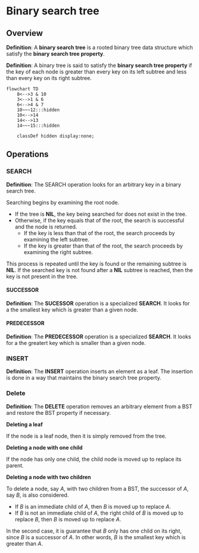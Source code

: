 # Binary search tree

## Overview

**Definition**: A **binary search tree** is a rooted binary tree data structure which satisfy the **binary search tree property**. 

**Definition**: A binary tree is said to satisfy the **binary search tree property** if the key of each node is greater than every key on its left subtree and less than every key on its right subtree.

```mermaid
flowchart TD
	8<-->3 & 10
	3<-->1 & 6
	6<-->4 & 7
	10~~~12:::hidden
	10<-->14 
	14<-->13 
	14~~~15:::hidden

	classDef hidden display:none;
```

## Operations

### SEARCH 

**Definition**: The SEARCH operation looks for an arbitrary key in a binary search tree.

Searching begins by examining the root node. 
- If the tree is **NIL**, the key being searched for does not exist in the tree. 
- Otherwise, if the key equals that of the root, the search is successful and the node is returned. 
	- If the key is less than that of the root, the search proceeds by examining the left subtree.
	- If the key is greater than that of the root, the search proceeds by examining the right subtree. 
	
This process is repeated until the key is found or the remaining subtree is **NIL**. If the searched key is not found after a **NIL** subtree is reached, then the key is not present in the tree.

#### SUCCESSOR

**Definition**: The **SUCESSOR** operation is a specialized **SEARCH**. It looks for a the smallest key which is greater than a given node.

#### PREDECESSOR

**Definition**: The **PREDECESSOR** operation is a specialized **SEARCH**. It looks for a the greatert key which is smaller than a given node.

### INSERT 

**Definition**: The **INSERT** operation inserts an element as a leaf. The insertion is done in a way that maintains the binary search tree property.

### Delete 

**Definition**: The **DELETE** operation removes an arbitrary element from a BST and restore the BST property if necessary.

**Deleting a leaf**

If the node is a leaf node, then it is simply removed from the tree.

**Deleting a node with one child**

If the node has only one child, the child node is moved up to replace its parent.

**Deleting a node with two children**

To delete a node, say $A$, with two children from a BST, the successor of $A$, say $B$, is also considered.
- If $B$ is an immediate child of $A$, then $B$ is moved up to replace $A$.
- If $B$ is not an immediate child of $A$, the right child of $B$ is moved up to replace $B$, then $B$ is moved up to replace $A$.

In the second case, it is guarantee that $B$ only has one child on its right, since $B$ is a successor of $A$. In other words, $B$ is the smallest key which is greater than $A$.